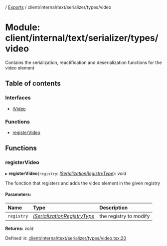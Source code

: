 [](../README.md) / [Exports](../modules.md) / client/internal/text/serializer/types/video

# Module: client/internal/text/serializer/types/video

Contains the serialization, reactification and deserialization functions
for the video element

## Table of contents

### Interfaces

- [IVideo](../interfaces/client_internal_text_serializer_types_video.ivideo.md)

### Functions

- [registerVideo](client_internal_text_serializer_types_video.md#registervideo)

## Functions

### registerVideo

▸ **registerVideo**(`registry`: [*ISerializationRegistryType*](../interfaces/client_internal_text_serializer.iserializationregistrytype.md)): *void*

The function that registers and adds the video element in the given
registry

#### Parameters:

Name | Type | Description |
:------ | :------ | :------ |
`registry` | [*ISerializationRegistryType*](../interfaces/client_internal_text_serializer.iserializationregistrytype.md) | the registry to modify    |

**Returns:** *void*

Defined in: [client/internal/text/serializer/types/video.tsx:20](https://github.com/onzag/itemize/blob/0569bdf2/client/internal/text/serializer/types/video.tsx#L20)
